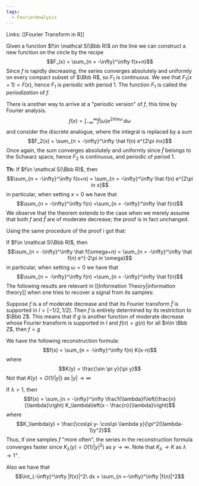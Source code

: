 ```yaml
---
tags:
  - FourierAnalysis
---
```

Links: [[Fourier Transform in R]]

Given a function $f\in \mathcal S(\Bbb R)$ on the line we can construct a new function on the circle by the recipe $$F_(x) = \sum_{n = -\infty}^\infty f(x+n)$$Since $f$ is rapidly decreasing, the series converges absolutely and uniformly on every compact subset of $\Bbb R$, so $F_1$ is continuous. We see that $F_1(x+1) = F(x)$, hence $F_1$ is periodic with period $1$. The function $F_1$ is called the *periodization* of $f$.

There is another way to arrive at a "periodic version" of $f$, this time by Fourier analysis. $$f(x) = \int_{-\infty}^\infty \hat f(\omega) e^{2\pi i x \omega}\, d\omega$$and consider the discrete analogue, where the integral is replaced by a sum $$F_2(x) = \sum_{n = -\infty}^\infty \hat f(n) e^{2\pi inx}$$Once again, the sum converges absolutely and uniformly since $\hat f$ belongs to the Schwarz space, hence $F_2$ is continuous, and periodic of period $1$. 

**Th:** If $f\in \mathcal S(\Bbb R)$, then $$\sum_{n = -\infty}^\infty f(x+n) = \sum_{n = -\infty}^\infty \hat f(n) e^{2\pi in x}$$in particular, when setting $x = 0$ we have that $$\sum_{n = -\infty}^\infty f(n) =\sum_{n = -\infty}^\infty \hat f(n)$$
We observe that the theorem extends to the case when we merely assume that both $f$ and $\hat f$ are of moderate decrease; the proof is in fact unchanged.

Using the same procedure of the proof i got that:

If $f\in \mathcal S(\Bbb R)$, then $$\sum_{n = -\infty}^\infty \hat f(\omega+n) = \sum_{n = -\infty}^\infty \hat f(n) e^{-2\pi in \omega}$$in particular, when setting $\omega = 0$ we have that $$\sum_{n = -\infty}^\infty f(n) =\sum_{n = -\infty}^\infty \hat f(n)$$
The following results are relevant in [[Information Theory|information theory]] when one tries to recover a signal from its samples:

Suppose $f$ is a of moderate decrease and that its Fourier transform $\hat f$ is supported in $I = [-1/2, 1/2]$. Then $f$ is entirely determined by its restriction to $\Bbb Z$. This means that if $g$ is another function of moderate decrease whose Fourier transform is supported in $I$ and $f(n) = g(n)$ for all $n\in \Bbb Z$, then $f = g$

We have the following reconstruction formula: $$f(x) = \sum_{n = -\infty}^\infty f(n) K(x-n)$$where $$K(y) = \frac{\sin \pi y}{\pi y}$$Not that $K(y) = O(1/|y|)$ as $|y|\to \infty$

If $\lambda > 1$, then $$f(x) = \sum_{n = -\infty}^\infty \frac1{\lambda}f\left(\frac{n}{\lambda}\right) K_\lambda\left(x - \frac{n}{\lambda}\right)$$where $$K_\lambda(y) = \frac{\cos\pi y- \cos\pi \lambda y}{\pi^2(\lambda-1)y^2}$$Thus, if one samples $f$ "more often", the series in the reconstruction formula converges faster since $K_\lambda(y) = O(1/|y|^2)$ as $y\to \infty$. Note that $K_\lambda \to K$ as $\lambda \to 1^+$. 

Also we have that $$\int_{-\infty}^\infty |f(x)|^2\ dx = \sum_{n =-\infty}^\infty |f(n)|^2$$
